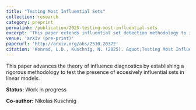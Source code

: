 ```yaml
---
title: "Testing Most Influential Sets"
collection: research
category: preprint
permalink: /publication/2025-testing-most-influential-sets
excerpt: 'This paper extends influential set detection methodology to identify the most impactful observations in econometric analysis.'
venue: 'arXiv (pre-print)'
paperurl: 'http://arxiv.org/abs/2510.20372'
citation: 'Konrad, L.D., Kuschnig, N. (2025). &quot;Testing Most Influential Sets.&quot; <i>arXiv</i>.'
---
```


This paper advances the theory of influence diagnostics by establishing a rigorous methodology to test the presence of eccesively influential sets in linear models.

**Status:** Work in progress

**Co-author:** Nikolas Kuschnig

